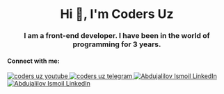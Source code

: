 <h1 align="center">Hi 👋, I'm Coders Uz</h1>
<h3 align="center">I am a front-end developer. I have been in the world of programming for 3 years.</h3>

<h4 align="left">Connect with me:</h4>
<div>
 <a href="https://www.youtube.com/@Coders_Uz" target="_blank">
      <img 
        alt="coders uz youtube" 
        title="coders uz youtube"
        class="medias__item-img"
        src="https://img.shields.io/badge/YouTube-FF0000?style=for-the-badge&logo=youtube&logoColor=white" 
      >
    </a>
     <a href="https://t.me/CODERS_UZZ" target="_blank">
      <img 
        alt="coders uz telegram" 
        class="medias__item-img"
        title="coders uz telegram"
        src="https://img.shields.io/badge/Telegram-2CA5E0?style=for-the-badge&logo=telegram&logoColor=white" 
      >
   </a>
    <a href="https://www.linkedin.com/in/abdujalilov-ismoil-60490826b" target="_blank">
      <img 
        alt="Abdujalilov Ismoil LinkedIn" 
        class="medias__item-img"
        title="Abdujalilov Ismoil LinkedIn"
        src="https://img.shields.io/badge/LinkedIn-0077B5?style=for-the-badge&logo=linkedin&logoColor=white" 
      >
   </a>
 <a href="https://www.linkedin.com/in/abdujalilov-ismoil-60490826b" target="_blank">
      <img 
        alt="Abdujalilov Ismoil LinkedIn" 
        class="medias__item-img"
        title="Abdujalilov Ismoil LinkedIn"
        src="https://img.shields.io/badge/LinkedIn-0077B5?style=for-the-badge&logo=linkedin&logoColor=white" 
      >
   </a>
</div>
